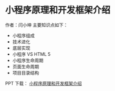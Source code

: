 # 小程序原理和开发框架介绍
作者：闫小坤
主要知识点如下：
* 小程序组成
* 技术进化
* 底层实现
* 小程序 VS HTML 5
* 小程序生命周期
* 页面生命周期
* 项目目录结构

PPT 下载： [小程序原理和开发框架介绍](https://didimis.github.io/downloads/seconde_framework.pdf)